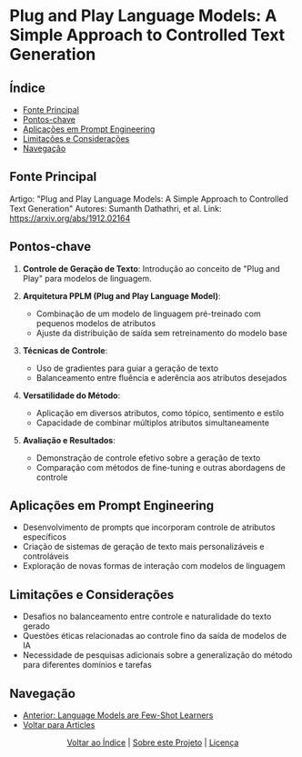 # Plug and Play Language Models: A Simple Approach to Controlled Text Generation

## Índice

- [Fonte Principal](#fonte-principal)
- [Pontos-chave](#pontos-chave)
- [Aplicações em Prompt Engineering](#aplicações-em-prompt-engineering)
- [Limitações e Considerações](#limitações-e-considerações)
- [Navegação](#navegação)

## Fonte Principal

Artigo: "Plug and Play Language Models: A Simple Approach to Controlled Text Generation"
Autores: Sumanth Dathathri, et al.
Link: <https://arxiv.org/abs/1912.02164>

## Pontos-chave

1. **Controle de Geração de Texto**: Introdução ao conceito de "Plug and Play" para modelos de linguagem.

2. **Arquitetura PPLM (Plug and Play Language Model)**:
   - Combinação de um modelo de linguagem pré-treinado com pequenos modelos de atributos
   - Ajuste da distribuição de saída sem retreinamento do modelo base

3. **Técnicas de Controle**:
   - Uso de gradientes para guiar a geração de texto
   - Balanceamento entre fluência e aderência aos atributos desejados

4. **Versatilidade do Método**:
   - Aplicação em diversos atributos, como tópico, sentimento e estilo
   - Capacidade de combinar múltiplos atributos simultaneamente

5. **Avaliação e Resultados**:
   - Demonstração de controle efetivo sobre a geração de texto
   - Comparação com métodos de fine-tuning e outras abordagens de controle

## Aplicações em Prompt Engineering

- Desenvolvimento de prompts que incorporam controle de atributos específicos
- Criação de sistemas de geração de texto mais personalizáveis e controláveis
- Exploração de novas formas de interação com modelos de linguagem

## Limitações e Considerações

- Desafios no balanceamento entre controle e naturalidade do texto gerado
- Questões éticas relacionadas ao controle fino da saída de modelos de IA
- Necessidade de pesquisas adicionais sobre a generalização do método para diferentes domínios e tarefas

## Navegação
- [Anterior: Language Models are Few-Shot Learners](language_models_few_shot_learners.md)
- [Voltar para Articles](..)

<div align="center">
  <a href="#índice">Voltar ao Índice</a> |
  <a href="https://github.com/EYLatamSouth/beyondlabs-prompt-engineering">Sobre este Projeto</a> | 
  <a href="https://github.com/EYLatamSouth/beyondlabs-prompt-engineering/blob/main/LICENSE">Licença</a>
</div>